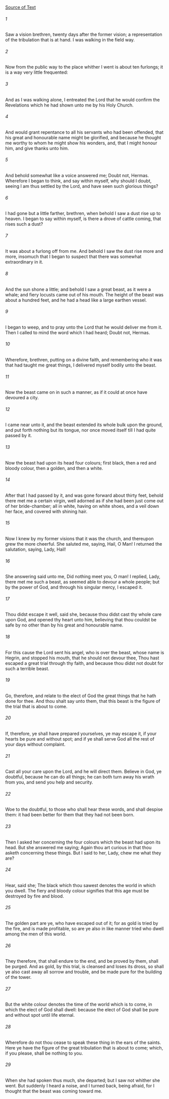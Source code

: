 [Source of Text](https://github.com/scrollmapper/bible_databases_deuterocanonical)

###### 1
Saw a vision brethren, twenty days after the former vision; a representation of the tribulation that is at hand. I was walking in the field way.

###### 2
Now from the public way to the place whither I went is about ten furlongs; it is a way very little frequented:

###### 3
And as I was walking alone, I entreated the Lord that he would confirm the Revelations which he had shown unto me by his Holy Church.

###### 4
And would grant repentance to all his servants who had been offended, that his great and honourable name might be glorified, and because he thought me worthy to whom he might show his wonders, and, that I might honour him, and give thanks unto him.

###### 5
And behold somewhat like a voice answered me; Doubt not, Hermas. Wherefore I began to think, and say within myself, why should I doubt, seeing I am thus settled by the Lord, and have seen such glorious things?

###### 6
I had gone but a little farther, brethren, when behold I saw a dust rise up to heaven. I began to say within myself, is there a drove of cattle coming, that rises such a dust?

###### 7
It was about a furlong off from me. And behold I saw the dust rise more and more, insomuch that I began to suspect that there was somewhat extraordinary in it.

###### 8
And the sun shone a little; and behold I saw a great beast, as it were a whale; and fiery locusts came out of his mouth. The height of the beast was about a hundred feet, and he had a head like a large earthen vessel.

###### 9
I began to weep, and to pray unto the Lord that he would deliver me from it. Then I called to mind the word which I had heard; Doubt not, Hermas.

###### 10
Wherefore, brethren, putting on a divine faith, and remembering who it was that had taught me great things, I delivered myself bodily unto the beast.

###### 11
Now the beast came on in such a manner, as if it could at once have devoured a city.

###### 12
I came near unto it, and the beast extended its whole bulk upon the ground, and put forth nothing but its tongue, nor once moved itself till I had quite passed by it.

###### 13
Now the beast had upon its head four colours; first black, then a red and bloody colour, then a golden, and then a white.

###### 14
After that I had passed by it, and was gone forward about thirty feet, behold there met me a certain virgin, well adorned as if she had been just come out of her bride-chamber; all in white, having on white shoes, and a veil down her face, and covered with shining hair.

###### 15
Now I knew by my former visions that it was the church, and thereupon grew the more cheerful. She saluted me, saying, Hail, O Man! I returned the salutation, saying, Lady, Hail!

###### 16
She answering said unto me, Did nothing meet you, O man! I replied, Lady, there met me such a beast, as seemed able to devour a whole people; but by the power of God, and through his singular mercy, I escaped it.

###### 17
Thou didst escape it well, said she, because thou didst cast thy whole care upon God, and opened thy heart unto him, believing that thou couldst be safe by no other than by his great and honourable name.

###### 18
For this cause the Lord sent his angel, who is over the beast, whose name is Hegrin, and stopped his mouth, that he should not devour thee, Thou hast escaped a great trial through thy faith, and because thou didst not doubt for such a terrible beast.

###### 19
Go, therefore, and relate to the elect of God the great things that he hath done for thee. And thou shalt say unto them, that this beast is the figure of the trial that is about to come.

###### 20
If, therefore, ye shall have prepared yourselves, ye may escape it, if your hearts be pure and without spot; and if ye shall serve God all the rest of your days without complaint.

###### 21
Cast all your care upon the Lord, and he will direct them. Believe in God, ye doubtful, because he can do all things; he can both turn away his wrath from you, and send you help and security.

###### 22
Woe to the doubtful, to those who shall hear these words, and shall despise them: it had been better for them that they had not been born.

###### 23
Then I asked her concerning the four colours which the beast had upon its head. But she answered me saying; Again thou art curious in that thou asketh concerning these things. But I said to her, Lady, chew me what they are?

###### 24
Hear, said she; The black which thou sawest denotes the world in which you dwell. The fiery and bloody colour signifies that this age must be destroyed by fire and blood.

###### 25
The golden part are ye, who have escaped out of it; for as gold is tried by the fire, and is made profitable, so are ye also in like manner tried who dwell among the men of this world.

###### 26
They therefore, that shall endure to the end, and be proved by them, shall be purged. And as gold, by this trial, is cleansed and loses its dross, so shall ye also cast away all sorrow and trouble, and be made pure for the building of the tower.

###### 27
But the white colour denotes the time of the world which is to come, in which the elect of God shall dwell: because the elect of God shall be pure and without spot until life eternal.

###### 28
Wherefore do not thou cease to speak these thing in the ears of the saints. Here ye have the figure of the great tribulation that is about to come; which, if you please, shall be nothing to you.

###### 29
When she had spoken thus much, she departed; but I saw not whither she went. But suddenly I heard a noise, and I turned back, being afraid, for I thought that the beast was coming toward me.